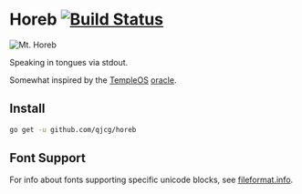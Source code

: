 # Horeb [![Build Status][build-logo]][horeb-travis]

![Mt. Horeb][mt-horeb]

Speaking in tongues via stdout.

Somewhat inspired by the [TempleOS] [oracle].

## Install

```sh
go get -u github.com/qjcg/horeb
```

## Font Support

For info about fonts supporting specific unicode blocks, see [fileformat.info].

[build-logo]: https://travis-ci.org/qjcg/horeb.svg?branch=master
[horeb-travis]: https://travis-ci.org/qjcg/horeb
[fileformat.info]: http://www.fileformat.info/info/unicode/block/index.htm
[mt-horeb]: http://upload.wikimedia.org/wikipedia/commons/thumb/a/a4/Francis_Frith_%28English_-_Mount_Horeb%2C_Sinai_-_Google_Art_Project_%286787000%29.jpg/306px-Francis_Frith_%28English_-_Mount_Horeb%2C_Sinai_-_Google_Art_Project_%286787000%29.jpg "Mt. Horeb"
[TempleOS]: http://templeos.org
[oracle]: https://www.youtube.com/watch?v=jqT-EgUN4y8

